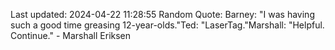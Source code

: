 Last updated: 2024-04-22 11:28:55
Random Quote: Barney: "I was having such a good time greasing 12-year-olds."Ted: "LaserTag."Marshall: "Helpful. Continue." - Marshall Eriksen